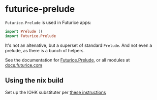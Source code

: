 # futurice-prelude

`Futurice.Prelude` is used in Futurice apps:

```hs
import Prelude ()
import Futurice.Prelude
```

It's not an altenative, but a superset of standard `Prelude`.
And not even a prelude, as there is a bunch of helpers.

See the documentation for
[Futurice.Prelude](http://docs.futurice.com/haskell-mega-repo/futurice-prelude-1/Futurice-Prelude.html),
or all modules at
[docs.futurice.com](http://docs.futurice.com/haskell-mega-repo/futurice-prelude-1/index.html)

## Using the nix build

Set up the IOHK substituter per [these instructions](https://input-output-hk.github.io/haskell.nix/tutorials/getting-started-flakes.html#setting-up-the-binary-cache)
